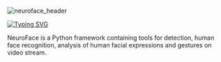 ![neuroface_header](https://user-images.githubusercontent.com/83948828/178101505-a6654269-c692-41f1-b508-9ff51068fd3f.jpg)

[![Typing SVG](https://readme-typing-svg.herokuapp.com?size=25&color=F7F7F7&center=true&vCenter=true&lines=NeuroFace)](https://git.io/typing-svg)

NeuroFace is a Python framework containing tools for detection, human face recognition, analysis of human facial expressions and gestures on video stream.
